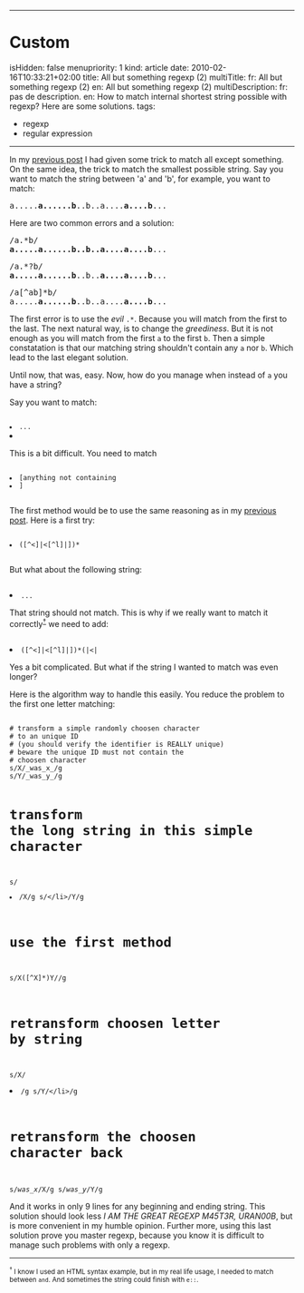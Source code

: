 -----

# Custom 
isHidden:       false
menupriority:   1
kind:           article
date:           2010-02-16T10:33:21+02:00
title: All but something regexp (2)
multiTitle: 
    fr: All but something regexp (2)
    en: All but something regexp (2)
multiDescription:
    fr: pas de description.
    en: How to match internal shortest string possible with regexp? Here are some solutions.
tags:
  - regexp
  - regular expression

-----

In my [previous post](previouspost) I had given some trick to match all except something. On the same idea, the trick to match the smallest possible string. Say you want to match the string between 'a' and 'b', for example, you want to match:

<pre class="twilight">
a.....<span class="Constant"><strong>a......b</strong></span>..b..a....<span class="Constant"><strong>a....b</strong></span>...
</pre>

Here are two common errors and a solution:

<pre class="twilight">
/a.*b/
<span class="Constant"><strong>a.....a......b..b..a....a....b</strong></span>...
</pre>

<pre class="twilight">
/a.*?b/
<span class="Constant"><strong>a.....a......b</strong></span>..b..<span class="Constant"><strong>a....a....b</strong></span>...
</pre>

<pre class="twilight">
/a[^ab]*b/
a.....<span class="Constant"><strong>a......b</strong></span>..b..a....<span class="Constant"><strong>a....b</strong></span>...
</pre>

The first error is to use the *evil* `.*`. Because you will match from the first to the last. The next natural way, is to change the *greediness*. But it is not enough as you will match from the first `a` to the first `b`. Then a simple constatation is that our matching string shouldn't contain any `a` nor `b`. Which lead to the last elegant solution.

Until now, that was, easy. Now, how do you manage when instead of `a` you have a string?

Say you want to match: 
<div><code class="perl">
<li>...<li>
</code></div>

This is a bit difficult. You need to match 
<div><code class="perl">
<li>[anything not containing <li>]</li>
</code></div>

The first method would be to use the same reasoning as in my [previous post](previouspost). Here is a first try:

<div><code class="perl">
<li>([^<]|<[^l]|<l[^i]|<li[^>])*</li>
</code></div>

But what about the following string: 
<div><code class="perl">
<li>...<li</li>
</code></div>

That string should not match. This is why if we really want to match it correctly<sup><a href="#note1">&dagger;</a></sup> we need to add:
<div><code class="perl">
<li>([^<]|<[^l]|<l[^i]|<li[^>])*(|<|<l|<li)</li>
</code></div>

Yes a bit complicated. But what if the string I wanted to match was even longer?

Here is the algorithm way to handle this easily. You reduce the problem to the first one letter matching:

<div><code class="perl">
# transform a simple randomly choosen character
# to an unique ID 
# (you should verify the identifier is REALLY unique)
# beware the unique ID must not contain the 
# choosen character
s/X/_was_x_/g
s/Y/_was_y_/g

# transform the long string in this simple character
s/<li>/X/g
s/<\/li>/Y/g

# use the first method
s/X([^X]*)Y//g

# retransform choosen letter by string
s/X/<li>/g
s/Y/<\/li>/g

# retransform the choosen character back
s/_was_x_/X/g
s/_was_y_/Y/g
</code></div>

And it works in only 9 lines for any beginning and ending string. This solution should look less *I AM THE GREAT REGEXP M45T3R, URAN00B*, but is more convenient in my humble opinion. Further more, using this last solution prove you master regexp, because you know it is difficult to manage such problems with only a regexp.

---

<small><a name="note1"><sup>&dagger;</sup></a> I know I used an HTML syntax example, but in my real life usage, I needed to match between `` and ``. And sometimes the string could finish with `e::`.</small>
    

[previouspost]: /Scratch/multi/blog/2010-02-16-All-but-something-regexp--2- "All but something regexp"
